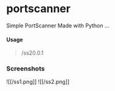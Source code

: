 # portscanner

Simple PortScanner
Made with Python ...

#### Usage
> /ss20.0.1

### Screenshots
![[/ss1.png]]
![[/ss2.png]]

